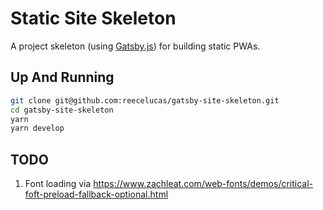 # Static Site Skeleton

A project skeleton (using [Gatsby.js](https://www.gatsbyjs.org/)) for building static PWAs.

## Up And Running

```Bash
git clone git@github.com:reecelucas/gatsby-site-skeleton.git
cd gatsby-site-skeleton
yarn
yarn develop
```

## TODO

1. Font loading via <https://www.zachleat.com/web-fonts/demos/critical-foft-preload-fallback-optional.html>
